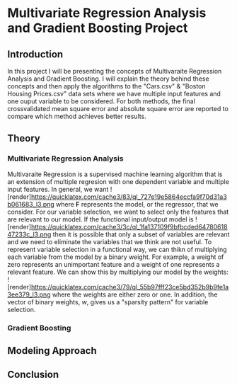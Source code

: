 # Multivariate Regression Analysis and Gradient Boosting Project

## Introduction

In this project I will be presenting the concepts of Multivaraite Regression Analysis and Gradient Boosting. I will explain the theory behind these concepts and then apply the algorithms to the "Cars.csv" & "Boston Housing Prices.csv" data sets where we have multiple input features and one ouput variable to be considered. For both methods, the final crossvalidated mean square error and absolute square error are reported to compare which method achieves better results.

## Theory

### Multivariate Regression Analysis

Multivaraite Regression is a supervised machine learning algorithm that is an extension of multiple regresion with one dependent variable and multiple input features. In general, we want 
![render]https://quicklatex.com/cache3/83/ql_727e19e5864eccfa9f70d31a3b061683_l3.png
where **F** represents the model, or the regressor, that we consider. For our variable selection, we want to select only the features that are relevant to our model. If the functional input/output model is 
![render]https://quicklatex.com/cache3/3c/ql_1fa137109f9bfbcded6478061847233c_l3.png
then it is possible that only a subset of variables are relevant and we need to eliminate the variables that we think are not useful. To represent variable selection in a functional way, we can thikn of multiplying each variable from the model by a binary weight. For example, a weight of zero represents an unimportant feature and a weight of one represents a relevant feature. We can show this by multiplying our model by the weights: 
![render]https://quicklatex.com/cache3/79/ql_55b97fff23ce5bd352b9b9fe1a3ee379_l3.png
where the weights are either zero or one. In addition, the vector of binary weights, *w*, gives us a "sparsity pattern" for variable selection.


### Gradient Boosting


## Modeling Approach


## Conclusion
